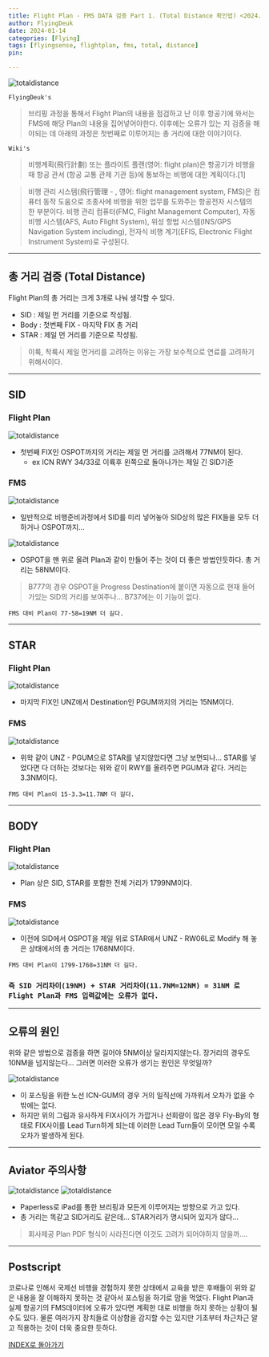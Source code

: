 ```yaml
---
title: Flight Plan - FMS DATA 검증 Part 1. (Total Distance 확인법) <2024.1.14 Updated>
author: FlyingDeuk
date: 2024-01-14
categories: [Flying]
tags: [flyingsense, flightplan, fms, total, distance]
pin:

---
```


![totaldistance](/img/flying/sense/totaldistance.PNG)


`FlyingDeuk's`
> 브리핑 과정을 통해서 Flight Plan의 내용을 점검하고 난 이후 항공기에 와서는 FMS에 해당 Plan의 내용을 집어넣어야한다. 이후에는 오류가 있는 지 검증을 해야되는 데 아래의 과정은 첫번째로 이루어지는 총 거리에 대한 이야기이다. 

`Wiki's`
> 비행계획(飛行計劃) 또는 플라이트 플랜(영어: flight plan)은 항공기가 비행을 때 항공 관서 (항공 교통 관제 기관 등)에 통보하는 비행에 대한 계획이다.[1]

>비행 관리 시스템(飛行管理 - , 영어: flight management system, FMS)은 컴퓨터 동작 도움으로 조종사에 비행을 위한 업무를 도와주는 항공전자 시스템의 한 부분이다. 비행 관리 컴퓨터(FMC, Flight Management Computer), 자동 비행 시스템(AFS, Auto Flight System), 위성 항법 시스템(INS/GPS Navigation System including), 전자식 비행 계기(EFIS, Electronic Flight Instrument System)로 구성된다.

------------

## 총 거리 검증 (Total Distance)
Flight Plan의 총 거리는 크게 3개로 나눠 생각할 수 있다. 
- SID : 제일 먼 거리를 기준으로 작성됨.
- Body : 첫번째 FIX - 마지막 FIX 총 거리
- STAR : 제일 먼 거리를 기준으로 작성됨. 

> 이륙, 착륙시 제일 먼거리를 고려하는 이유는 가장 보수적으로 연료를 고려하기 위해서이다. 

---------

## SID

### Flight Plan

![totaldistance](/img/flying/sense/totaldistance8.jpg)
- 첫번째 FIX인 OSPOT까지의 거리는 제일 먼 거리를 고려해서 77NM이 된다. 
    - ex ICN RWY 34/33로 이륙후 왼쪽으로 돌아나가는 제일 긴 SID기준
### FMS

![totaldistance](/img/flying/sense/totaldistance1.jpg)
- 일반적으로 비행준비과정에서 SID를 미리 넣어놓아 SID상의 많은 FIX들을 모두 더하거나 OSPOT까지...

![totaldistance](/img/flying/sense/totaldistance2.jpg)
- OSPOT을 맨 위로 올려 Plan과 같이 만들어 주는 것이 더 좋은 방법인듯하다. 총 거리는 58NM이다.  

> B777의 경우 OSPOT을 Progress Destination에 붙이면 자동으로 현재 들어가있는 SID의 거리를 보여주나... B737에는 이 기능이 없다. 

`FMS 대비 Plan이 77-58=19NM 더 길다.`

-----------

## STAR

### Flight Plan


![totaldistance](/img/flying/sense/totaldistance9.jpg)
- 마지막 FIX인 UNZ에서 Destination인 PGUM까지의 거리는 15NM이다. 

### FMS

![totaldistance](/img/flying/sense/totaldistance3.jpg)
- 위왁 같이 UNZ - PGUM으로 STAR를 넣지않았다면 그냥 보면되나... STAR를 넣었다면 다 더하는 것보다는 위와 같이 RWY를 올려주면 PGUM과 같다. 거리는 3.3NM이다. 

`FMS 대비 Plan이 15-3.3=11.7NM 더 길다.`

----------------

## BODY

### Flight Plan

![totaldistance](/img/flying/sense/totaldistance10.jpg)
- Plan 상은 SID, STAR를 포함한 전체 거리가 1799NM이다. 

### FMS

![totaldistance](/img/flying/sense/totaldistance4.jpg)
- 이전에 SID에서 OSPOT을 제일 위로 STAR에서 UNZ - RW06L로 Modify 해 놓은 상태에서의 총 거리는 1768NM이다. 

`FMS 대비 Plan이 1799-1768=31NM 더 길다.`

### `즉 SID 거리차이(19NM) + STAR 거리차이(11.7NM=12NM) = 31NM 로 Flight Plan과 FMS 입력값에는 오류가 없다.`

---------

## 오류의 원인
위와 같은 방법으로 검증을 하면 길어야 5NM이상 달라지지않는다. 장거리의 경우도 10NM을 넘지않는다... 그러면 이러한 오류가 생기는 원인은 무엇일까?

![totaldistance](/img/flying/sense/totaldistance5.jpg)
- 이 포스팅을 위한 노선 ICN-GUM의 경우 거의 일직선에 가까워서 오차가 없을 수 밖에는 없다. 
- 하지만 위의 그림과 유사하게 FIX사이가 가깝거나 선회량이 많은 경우 Fly-By의 형태로 FIX사이를 Lead Turn하게 되는데 이러한 Lead Turn들이 모이면 모일 수록 오차가 발생하게 된다. 

-------------

## Aviator 주의사항

![totaldistance](/img/flying/sense/totaldistance6.jpg)
![totaldistance](/img/flying/sense/totaldistance7.jpg)
- Paperless로 iPad를 통한 브리핑과 모든게 이루어지는 방향으로 가고 있다. 
- 총 거리는 똑같고 SID거리도 같은데... STAR거리가 명시되어 있지가 않다... 

> 회사제공 Plan PDF 형식이 사라진다면 이것도 고려가 되어야하지 않을까....



--------
## Postscript
코로나로 인해서 국제선 비행을 경험하지 못한 상태에서 교육을 받은 후배들이 위와 같은 내용을 잘 이해하지 못하는 것 같아서 포스팅을 하기로 맘을 먹었다. Flight Plan과 실제 항공기의 FMS데이터에 오류가 있다면 계획한 대로 비행을 하지 못하는 상황이 될 수도 있다. 물론 여러가지 장치들로 이상함을 감지할 수는 있지만 기초부터 차근차근 알고 적용하는 것이 더욱 중요한 듯하다. 




[INDEX로 돌아가기](/categories/flyingsense/)

